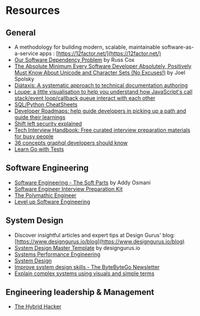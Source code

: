 # Resources

## General
- A methodology for building modern, scalable, maintainable software-as-a-service apps : [https://12factor.net/](https://12factor.net/)
- [Our Software Dependency Problem](https://research.swtch.com/deps) by Russ Cox
- [The Absolute Minimum Every Software Developer Absolutely, Positively Must Know About Unicode and Character Sets (No Excuses!)](https://www.joelonsoftware.com/2003/10/08/the-absolute-minimum-every-software-developer-absolutely-positively-must-know-about-unicode-and-character-sets-no-excuses/) by Joel Spolsky
- [Diátaxis: A systematic approach to technical documentation authoring](https://diataxis.fr/)
- [Loupe: a little visualisation to help you understand how JavaScript's call stack/event loop/callback queue interact with each other](http://latentflip.com/loupe/)
- [SQL/Python CheatSheets](https://github.com/ABZ-Aaron/CheatSheets)
- [Developer Roadmaps: help guide developers in picking up a path and guide their learnings](https://roadmap.sh/)
- [Shift left security explained](https://www.crowdstrike.com/cybersecurity-101/shift-left-security/)
- [Tech Interview Handbook: Free curated interview preparation materials for busy people](https://www.techinterviewhandbook.org/)
- [36 concepts graphql developers should know](https://36-concepts-graphql.netlify.app/)
- [Learn Go with Tests](https://quii.gitbook.io/learn-go-with-tests/)

## Software Engineering
- [Software Engineering - The Soft Parts](https://addyosmani.com/blog/software-engineering-soft-parts/) by Addy Osmani
- [Software Engineer Interview Preparation Kit](https://softwarebloat.github.io/software-engineer-interview-prep-kit/)
- [The Polymathic Engineer](https://newsletter.francofernando.com/archive)
- [Level up Software Engineering](https://levelupsoftwareengineering.substack.com/)

## System Design
- Discover insightful articles and expert tips at Design Gurus' blog: [https://www.designgurus.io/blog](https://www.designgurus.io/blog)
- [System Design Master Template](https://www.designgurus.io/course-play/grokking-the-system-design-interview/doc/645d5161fff33a24ccce4bb1) by designgurus.io
- [Systems Performance Engineering](https://tangowhisky37.github.io/PracticalPerformanceAnalyst/spe_fundamentals/)
- [System Design](https://systemdesign.one/)
- [Improve system design skills - The ByteByteGo Newsletter](https://blog.bytebytego.com/)
- [Explain complex systems using visuals and simple terms](https://github.com/ByteByteGoHq/system-design-101#readme)

## Engineering leadership & Management
- [The Hybrid Hacker](https://hybridhacker.email/)
